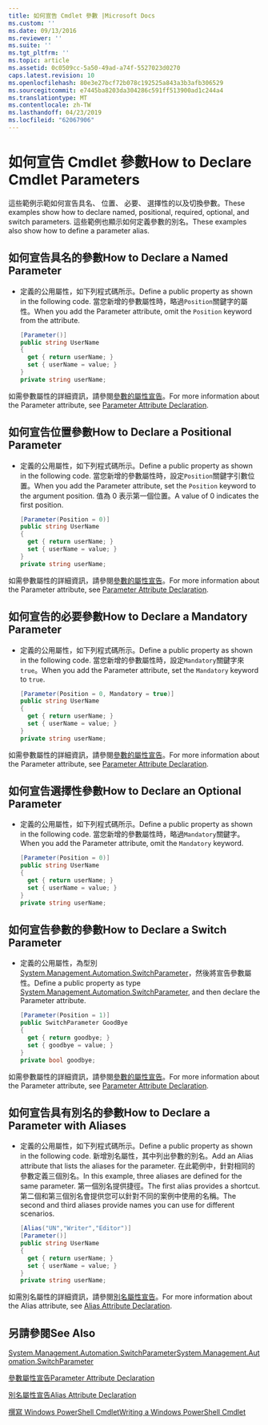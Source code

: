 ```yaml
---
title: 如何宣告 Cmdlet 參數 |Microsoft Docs
ms.custom: ''
ms.date: 09/13/2016
ms.reviewer: ''
ms.suite: ''
ms.tgt_pltfrm: ''
ms.topic: article
ms.assetid: 0c0509cc-5a50-49ad-a74f-5527023d0270
caps.latest.revision: 10
ms.openlocfilehash: 80e3e27bcf72b078c192525a843a3b3afb306529
ms.sourcegitcommit: e7445ba8203da304286c591ff513900ad1c244a4
ms.translationtype: MT
ms.contentlocale: zh-TW
ms.lasthandoff: 04/23/2019
ms.locfileid: "62067906"
---
```

# <a name="how-to-declare-cmdlet-parameters"></a><span data-ttu-id="df757-102">如何宣告 Cmdlet 參數</span><span class="sxs-lookup"><span data-stu-id="df757-102">How to Declare Cmdlet Parameters</span></span>

<span data-ttu-id="df757-103">這些範例示範如何宣告具名、 位置、 必要、 選擇性的以及切換參數。</span><span class="sxs-lookup"><span data-stu-id="df757-103">These examples show how to declare named, positional, required, optional, and switch parameters.</span></span> <span data-ttu-id="df757-104">這些範例也顯示如何定義參數的別名。</span><span class="sxs-lookup"><span data-stu-id="df757-104">These examples also show how to define a parameter alias.</span></span>

## <a name="how-to-declare-a-named-parameter"></a><span data-ttu-id="df757-105">如何宣告具名的參數</span><span class="sxs-lookup"><span data-stu-id="df757-105">How to Declare a Named Parameter</span></span>

- <span data-ttu-id="df757-106">定義的公用屬性，如下列程式碼所示。</span><span class="sxs-lookup"><span data-stu-id="df757-106">Define a public property as shown in the following code.</span></span> <span data-ttu-id="df757-107">當您新增的參數屬性時，略過`Position`關鍵字的屬性。</span><span class="sxs-lookup"><span data-stu-id="df757-107">When you add the Parameter attribute, omit the `Position` keyword from the attribute.</span></span>

    ```csharp
    [Parameter()]
    public string UserName
    {
      get { return userName; }
      set { userName = value; }
    }
    private string userName;
    ```

<span data-ttu-id="df757-108">如需參數屬性的詳細資訊，請參閱[參數的屬性宣告](./parameter-attribute-declaration.md)。</span><span class="sxs-lookup"><span data-stu-id="df757-108">For more information about the Parameter attribute, see [Parameter Attribute Declaration](./parameter-attribute-declaration.md).</span></span>

## <a name="how-to-declare-a-positional-parameter"></a><span data-ttu-id="df757-109">如何宣告位置參數</span><span class="sxs-lookup"><span data-stu-id="df757-109">How to Declare a Positional Parameter</span></span>

- <span data-ttu-id="df757-110">定義的公用屬性，如下列程式碼所示。</span><span class="sxs-lookup"><span data-stu-id="df757-110">Define a public property as shown in the following code.</span></span> <span data-ttu-id="df757-111">當您新增的參數屬性時，設定`Position`關鍵字引數位置。</span><span class="sxs-lookup"><span data-stu-id="df757-111">When you add the Parameter attribute, set the `Position` keyword to the argument position.</span></span> <span data-ttu-id="df757-112">值為 0 表示第一個位置。</span><span class="sxs-lookup"><span data-stu-id="df757-112">A value of 0 indicates the first position.</span></span>

    ```csharp
    [Parameter(Position = 0)]
    public string UserName
    {
      get { return userName; }
      set { userName = value; }
    }
    private string userName;
    ```

<span data-ttu-id="df757-113">如需參數屬性的詳細資訊，請參閱[參數的屬性宣告](./parameter-attribute-declaration.md)。</span><span class="sxs-lookup"><span data-stu-id="df757-113">For more information about the Parameter attribute, see [Parameter Attribute Declaration](./parameter-attribute-declaration.md).</span></span>

## <a name="how-to-declare-a-mandatory-parameter"></a><span data-ttu-id="df757-114">如何宣告的必要參數</span><span class="sxs-lookup"><span data-stu-id="df757-114">How to Declare a Mandatory Parameter</span></span>

- <span data-ttu-id="df757-115">定義的公用屬性，如下列程式碼所示。</span><span class="sxs-lookup"><span data-stu-id="df757-115">Define a public property as shown in the following code.</span></span> <span data-ttu-id="df757-116">當您新增的參數屬性時，設定`Mandatory`關鍵字來`true`。</span><span class="sxs-lookup"><span data-stu-id="df757-116">When you add the Parameter attribute, set the `Mandatory` keyword to `true`.</span></span>

    ```csharp
    [Parameter(Position = 0, Mandatory = true)]
    public string UserName
    {
      get { return userName; }
      set { userName = value; }
    }
    private string userName;
    ```

<span data-ttu-id="df757-117">如需參數屬性的詳細資訊，請參閱[參數的屬性宣告](./parameter-attribute-declaration.md)。</span><span class="sxs-lookup"><span data-stu-id="df757-117">For more information about the Parameter attribute, see [Parameter Attribute Declaration](./parameter-attribute-declaration.md).</span></span>

## <a name="how-to-declare-an-optional-parameter"></a><span data-ttu-id="df757-118">如何宣告選擇性參數</span><span class="sxs-lookup"><span data-stu-id="df757-118">How to Declare an Optional Parameter</span></span>

- <span data-ttu-id="df757-119">定義的公用屬性，如下列程式碼所示。</span><span class="sxs-lookup"><span data-stu-id="df757-119">Define a public property as shown in the following code.</span></span> <span data-ttu-id="df757-120">當您新增的參數屬性時，略過`Mandatory`關鍵字。</span><span class="sxs-lookup"><span data-stu-id="df757-120">When you add the Parameter attribute, omit the `Mandatory` keyword.</span></span>

    ```csharp
    [Parameter(Position = 0)]
    public string UserName
    {
      get { return userName; }
      set { userName = value; }
    }
    private string userName;
    ```

## <a name="how-to-declare-a-switch-parameter"></a><span data-ttu-id="df757-121">如何宣告參數的參數</span><span class="sxs-lookup"><span data-stu-id="df757-121">How to Declare a Switch Parameter</span></span>

- <span data-ttu-id="df757-122">定義的公用屬性，為型別[System.Management.Automation.SwitchParameter](/dotnet/api/System.Management.Automation.SwitchParameter)，然後將宣告參數屬性。</span><span class="sxs-lookup"><span data-stu-id="df757-122">Define a public property as type [System.Management.Automation.SwitchParameter](/dotnet/api/System.Management.Automation.SwitchParameter), and then declare the Parameter attribute.</span></span>

    ```csharp
    [Parameter(Position = 1)]
    public SwitchParameter GoodBye
    {
      get { return goodbye; }
      set { goodbye = value; }
    }
    private bool goodbye;
    ```

<span data-ttu-id="df757-123">如需參數屬性的詳細資訊，請參閱[參數的屬性宣告](./parameter-attribute-declaration.md)。</span><span class="sxs-lookup"><span data-stu-id="df757-123">For more information about the Parameter attribute, see [Parameter Attribute Declaration](./parameter-attribute-declaration.md).</span></span>

## <a name="how-to-declare-a-parameter-with-aliases"></a><span data-ttu-id="df757-124">如何宣告具有別名的參數</span><span class="sxs-lookup"><span data-stu-id="df757-124">How to Declare a Parameter with Aliases</span></span>

- <span data-ttu-id="df757-125">定義的公用屬性，如下列程式碼所示。</span><span class="sxs-lookup"><span data-stu-id="df757-125">Define a public property as shown in the following code.</span></span> <span data-ttu-id="df757-126">新增別名屬性，其中列出參數的別名。</span><span class="sxs-lookup"><span data-stu-id="df757-126">Add an Alias attribute that lists the aliases for the parameter.</span></span> <span data-ttu-id="df757-127">在此範例中，針對相同的參數定義三個別名。</span><span class="sxs-lookup"><span data-stu-id="df757-127">In this example, three aliases are defined for the same parameter.</span></span> <span data-ttu-id="df757-128">第一個別名提供捷徑。</span><span class="sxs-lookup"><span data-stu-id="df757-128">The first alias provides a shortcut.</span></span> <span data-ttu-id="df757-129">第二個和第三個別名會提供您可以針對不同的案例中使用的名稱。</span><span class="sxs-lookup"><span data-stu-id="df757-129">The second and third aliases provide names you can use for different scenarios.</span></span>

    ```csharp
    [Alias("UN","Writer","Editor")]
    [Parameter()]
    public string UserName
    {
      get { return userName; }
      set { userName = value; }
    }
    private string userName;
    ```

<span data-ttu-id="df757-130">如需別名屬性的詳細資訊，請參閱[別名屬性宣告](./alias-attribute-declaration.md)。</span><span class="sxs-lookup"><span data-stu-id="df757-130">For more information about the Alias attribute, see [Alias Attribute Declaration](./alias-attribute-declaration.md).</span></span>

## <a name="see-also"></a><span data-ttu-id="df757-131">另請參閱</span><span class="sxs-lookup"><span data-stu-id="df757-131">See Also</span></span>

[<span data-ttu-id="df757-132">System.Management.Automation.SwitchParameter</span><span class="sxs-lookup"><span data-stu-id="df757-132">System.Management.Automation.SwitchParameter</span></span>](/dotnet/api/System.Management.Automation.SwitchParameter)

[<span data-ttu-id="df757-133">參數屬性宣告</span><span class="sxs-lookup"><span data-stu-id="df757-133">Parameter Attribute Declaration</span></span>](./parameter-attribute-declaration.md)

[<span data-ttu-id="df757-134">別名屬性宣告</span><span class="sxs-lookup"><span data-stu-id="df757-134">Alias Attribute Declaration</span></span>](./alias-attribute-declaration.md)

[<span data-ttu-id="df757-135">撰寫 Windows PowerShell Cmdlet</span><span class="sxs-lookup"><span data-stu-id="df757-135">Writing a Windows PowerShell Cmdlet</span></span>](./writing-a-windows-powershell-cmdlet.md)
